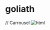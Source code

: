 # goliath
// Carrousel
![html](https://github.com/magicickey/goliath/blob/main/html.png?raw=true)
![]()
![]()
![]()
![]()
![]()
![]()
